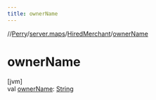 ```yaml
---
title: ownerName
---
```

//[Perry](../../../index.html)/[server.maps](../index.html)/[HiredMerchant](index.html)/[ownerName](owner-name.html)



# ownerName



[jvm]\
val [ownerName](owner-name.html): [String](https://kotlinlang.org/api/latest/jvm/stdlib/kotlin/-string/index.html)




